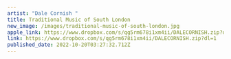 ```yaml
---
artist: "Dale Cornish "
title: Traditional Music of South London
new_image: /images/traditional-music-of-south-london.jpg
apple_link: https://www.dropbox.com/s/qg5rm678i1xm4ii/DALECORNISH.zip?dl=1
link: https://www.dropbox.com/s/qg5rm678i1xm4ii/DALECORNISH.zip?dl=1
published_date: 2022-10-20T03:27:32.712Z
---
```

